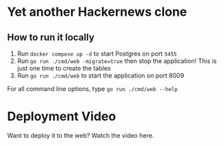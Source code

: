 # Yet another Hackernews clone

## How to run it locally
1. Run `docker compose up -d` to start Postgres on port `5455`
2. Run `go run ./cmd/web -migrate=true` then stop the application! This is just one time to create the tables
3. Run `go run ./cmd/web` to start the application on port 8009

For all command line options, type `go run ./cmd/web --help`

# Deployment Video
Want to deploy it to the web? Watch the video here.

